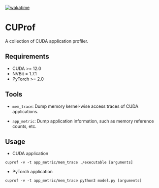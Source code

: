 [![wakatime](https://wakatime.com/badge/github/Lin-Mao/CUProf.svg)](https://wakatime.com/badge/github/Lin-Mao/CUProf)

# CUProf
A collection of CUDA application profiler.

## Requirements

* CUDA >= 12.0
* NVBit = 1.7.1
* PyTorch >= 2.0

## Tools

* `mem_trace`: Dump memory kernel-wise access traces of CUDA applications.


* `app_metric`: Dump application information, such as memory reference counts, etc.


## Usage

* CUDA application

```shell
cuprof -v -t app_metric/mem_trace ./executable [arguments]
```

* PyTorch application

```shell
cuprof -v -t app_metric/mem_trace python3 model.py [arguments]
```